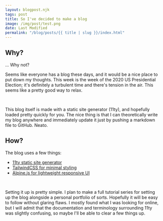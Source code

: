 ```yaml
---
layout: blogpost.njk
tags: post
title: So I've decided to make a blog
image: /img/post/test.png
date: Last Modified
permalink: "/blog/posts/{{ title | slug }}/index.html"
---
```


## Why?

... Why not?

Seems like everyone has a blog these days, and it would be a nice place to put down my thoughts.
This week is the week of the 2020 US Presidential Election; it's definitely a turbulent time and there's tension in the air. This seems like a pretty good way to relax.

<br>

This blog itself is made with a static site generator (11ty), and hopefully loaded pretty quickly for you.
The nice thing is that I can theoretically write my blog anywhere and immediately update it just by pushing a markdown file to GitHub. Neato.

## How?

The blog uses a few things:
+ [11ty static site generator](11ty.dev)
+ [TailwindCSS for minimal styling](tailwindcss.com)
+ [Alpine.js for lightweight responsive UI](https://github.com/alpinejs/alpine)

<br>

Setting it up is pretty simple. I plan to make a full tutorial series for setting up the blog alongside a personal portfolio of sorts.
Hopefully it will be easy to follow without glaring flaws. I mostly found what I was looking for online, but I will admit that the documentation and terminology surrounding 11ty was slightly confusing, so maybe I'll be able to clear a few things up.

